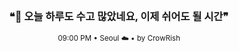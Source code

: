 <div align="center">

<br>

<h3>❝🌙 오늘 하루도 수고 많았네요, 이제 쉬어도 될 시간❞</h3>

<sub>09:00 PM • Seoul ☁️ • by CrowRish</sub>

<br>

</div>